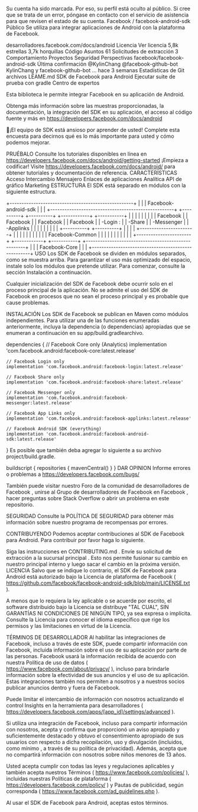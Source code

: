 
Su cuenta ha sido marcada.
Por eso, su perfil está oculto al público. Si cree que se trata de un error, póngase en contacto con el servicio de asistencia para que revisen el estado de su cuenta.
Facebook
/
facebook-android-sdk
Público
Se utiliza para integrar aplicaciones de Android con la plataforma de Facebook.

desarrolladores.facebook.com/docs/android
Licencia
 Ver licencia
 5,8k estrellas 3,7k horquillas 
Código
Asuntos
61
Solicitudes de extracción
3
Comportamiento
Proyectos
Seguridad
Perspectivas
facebook/facebook-android-sdk
Última confirmación
@KylinChang
@facebook-github-bot
KylinChang y facebook-github-bot
…
hace 3 semanas
Estadísticas de Git
archivos
LÉAME.md
SDK de Facebook para Android
Ejecutar suite de prueba con gradle Centro de expertos

Esta biblioteca le permite integrar Facebook en su aplicación de Android.

Obtenga más información sobre las muestras proporcionadas, la documentación, la integración del SDK en su aplicación, el acceso al código fuente y más en https://developers.facebook.com/docs/android

👋¡El equipo de SDK está ansioso por aprender de usted! Complete esta encuesta para decirnos qué es lo más importante para usted y cómo podemos mejorar.

PRUÉBALO
Consulte los tutoriales disponibles en línea en https://developers.facebook.com/docs/android/getting-started
¡Empieza a codificar! Visite https://developers.facebook.com/docs/android/ para obtener tutoriales y documentación de referencia.
CARACTERÍSTICAS
Acceso
Intercambio
Mensajero
Enlaces de aplicaciones
Analítica
API de gráfico
Marketing
ESTRUCTURA
El SDK está separado en módulos con la siguiente estructura.

+----------------------------------------------------+
|                                                    |
| Facebook-android-sdk                               |
|                                                    |
+----------------------------------------------------+
+----------+ +----------+ +------------+ +-----------+
|          | |          | |            | |           |
| Facebook | | Facebook | | Facebook   | | Facebook  |
| -Login : | | -Share   | | -Messenger | | -Applinks |
|          | |          | |            | |           |
+----------+ +----------+ |            | |           |
+-----------------------+ |            | |           |
|                       | |            | |           |
| Facebook-Common       | |            | |           |
|                       | |            | |           |
+-----------------------+ +------------+ +-----------+
+----------------------------------------------------+
|                                                    |
| Facebook-Core                                      |
|                                                    |
+----------------------------------------------------+
USO
Los SDK de Facebook se dividen en módulos separados, como se muestra arriba. Para garantizar el uso más optimizado del espacio, instale solo los módulos que pretende utilizar. Para comenzar, consulte la sección Instalación a continuación.

Cualquier inicialización del SDK de Facebook debe ocurrir solo en el proceso principal de la aplicación. No se admite el uso del SDK de Facebook en procesos que no sean el proceso principal y es probable que cause problemas.

INSTALACIÓN
Los SDK de Facebook se publican en Maven como módulos independientes. Para utilizar una de las funciones enumeradas anteriormente, incluya la dependencia (o dependencias) apropiadas que se enumeran a continuación en su app/build.gradlearchivo.

dependencies {
    // Facebook Core only (Analytics)
    implementation 'com.facebook.android:facebook-core:latest.release'

    // Facebook Login only
    implementation 'com.facebook.android:facebook-login:latest.release'

    // Facebook Share only
    implementation 'com.facebook.android:facebook-share:latest.release'

    // Facebook Messenger only
    implementation 'com.facebook.android:facebook-messenger:latest.release'

    // Facebook App Links only
    implementation 'com.facebook.android:facebook-applinks:latest.release'

    // Facebook Android SDK (everything)
    implementation 'com.facebook.android:facebook-android-sdk:latest.release'
}
Es posible que también deba agregar lo siguiente a su archivo project/build.gradle.

buildscript {
    repositories {
        mavenCentral()
    }
}
DAR OPINION
Informe errores o problemas a https://developers.facebook.com/bugs/

También puede visitar nuestro Foro de la comunidad de desarrolladores de Facebook , unirse al Grupo de desarrolladores de Facebook en Facebook , hacer preguntas sobre Stack Overflow o abrir un problema en este repositorio.

SEGURIDAD
Consulte la POLÍTICA DE SEGURIDAD para obtener más información sobre nuestro programa de recompensas por errores.

CONTRIBUYENDO
Podemos aceptar contribuciones al SDK de Facebook para Android. Para contribuir por favor haga lo siguiente.

Siga las instrucciones en CONTRIBUTING.md .
Envíe su solicitud de extracción a la sucursal principal . Esto nos permite fusionar su cambio en nuestro principal interno y luego sacar el cambio en la próxima versión.
LICENCIA
Salvo que se indique lo contrario, el SDK de Facebook para Android está autorizado bajo la Licencia de plataforma de Facebook ( https://github.com/facebook/facebook-android-sdk/blob/main/LICENSE.txt ).

A menos que lo requiera la ley aplicable o se acuerde por escrito, el software distribuido bajo la Licencia se distribuye "TAL CUAL", SIN GARANTÍAS NI CONDICIONES DE NINGÚN TIPO, ya sea expresa o implícita. Consulte la Licencia para conocer el idioma específico que rige los permisos y las limitaciones en virtud de la Licencia.

TÉRMINOS DE DESARROLLADOR
Al habilitar las integraciones de Facebook, incluso a través de este SDK, puede compartir información con Facebook, incluida información sobre el uso de su aplicación por parte de las personas. Facebook usará la información recibida de acuerdo con nuestra Política de uso de datos ( https://www.facebook.com/about/privacy/ ), incluso para brindarle información sobre la efectividad de sus anuncios y el uso de su aplicación. Estas integraciones también nos permiten a nosotros y a nuestros socios publicar anuncios dentro y fuera de Facebook.

Puede limitar el intercambio de información con nosotros actualizando el control Insights en la herramienta para desarrolladores ( https://developers.facebook.com/apps/[app_id]/settings/advanced ).

Si utiliza una integración de Facebook, incluso para compartir información con nosotros, acepta y confirma que proporcionó un aviso apropiado y suficientemente destacado y obtuvo el consentimiento apropiado de sus usuarios con respecto a dicha recopilación, uso y divulgación (incluidos, como mínimo , a través de su política de privacidad). Además, acepta que no compartirá información con nosotros sobre niños menores de 13 años.

Usted acepta cumplir con todas las leyes y regulaciones aplicables y también acepta nuestros Términos ( https://www.facebook.com/policies/ ), incluidas nuestras Políticas de plataforma ( https://developers.facebook.com/policy/ ) y Pautas de publicidad, según corresponda ( https://www.facebook.com/ad_guidelines.php ).

Al usar el SDK de Facebook para Android, aceptas estos términos.
